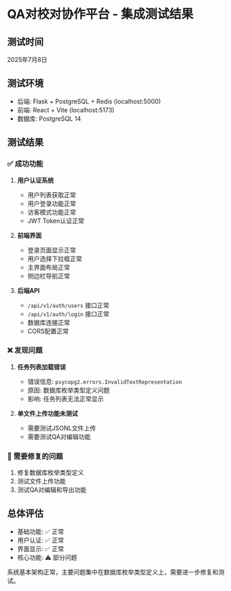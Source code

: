 # QA对校对协作平台 - 集成测试结果

## 测试时间
2025年7月8日

## 测试环境
- 后端: Flask + PostgreSQL + Redis (localhost:5000)
- 前端: React + Vite (localhost:5173)
- 数据库: PostgreSQL 14

## 测试结果

### ✅ 成功功能
1. **用户认证系统**
   - 用户列表获取正常
   - 用户登录功能正常
   - 访客模式功能正常
   - JWT Token认证正常

2. **前端界面**
   - 登录页面显示正常
   - 用户选择下拉框正常
   - 主界面布局正常
   - 侧边栏导航正常

3. **后端API**
   - `/api/v1/auth/users` 接口正常
   - `/api/v1/auth/login` 接口正常
   - 数据库连接正常
   - CORS配置正常

### ❌ 发现问题
1. **任务列表加载错误**
   - 错误信息: `psycopg2.errors.InvalidTextRepresentation`
   - 原因: 数据库枚举类型定义问题
   - 影响: 任务列表无法正常显示

2. **单文件上传功能未测试**
   - 需要测试JSONL文件上传
   - 需要测试QA对编辑功能

### 🔧 需要修复的问题
1. 修复数据库枚举类型定义
2. 测试文件上传功能
3. 测试QA对编辑和导出功能

## 总体评估
- 基础功能: ✅ 正常
- 用户认证: ✅ 正常  
- 界面显示: ✅ 正常
- 核心功能: ⚠️ 部分问题

系统基本架构正常，主要问题集中在数据库枚举类型定义上，需要进一步修复和测试。

